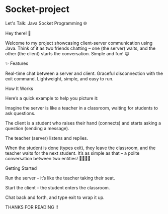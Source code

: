# Socket-project
Let's Talk: Java Socket Programming 🌐

Hey there! 👋

Welcome to my project showcasing client-server communication using Java. Think of it as two friends chatting – one (the server) waits, and the other (the client) starts the conversation. Simple and fun! 😊


✨ Features

Real-time chat between a server and client.
Graceful disconnection with the exit command.
Lightweight, simple, and easy to run.

How It Works

Here’s a quick example to help you picture it:

Imagine the server is like a teacher in a classroom, waiting for students to ask questions.

The client is a student who raises their hand (connects) and starts asking a question (sending a message).

The teacher (server) listens and replies.

When the student is done (types exit), they leave the classroom, and the teacher waits for the next student.
It’s as simple as that – a polite conversation between two entities! 🧑‍🏫🧑‍🎓


Getting Started

Run the server – it’s like the teacher taking their seat.

Start the client – the student enters the classroom.

Chat back and forth, and type exit to wrap it up.

THANKS FOR READING !!
